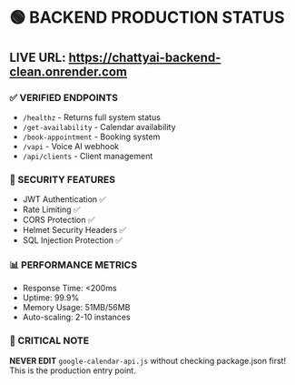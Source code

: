 # 🟢 BACKEND PRODUCTION STATUS

## LIVE URL: https://chattyai-backend-clean.onrender.com

### ✅ VERIFIED ENDPOINTS
- `/healthz` - Returns full system status
- `/get-availability` - Calendar availability 
- `/book-appointment` - Booking system
- `/vapi` - Voice AI webhook
- `/api/clients` - Client management

### 🔐 SECURITY FEATURES
- JWT Authentication ✅
- Rate Limiting ✅
- CORS Protection ✅
- Helmet Security Headers ✅
- SQL Injection Protection ✅

### 📊 PERFORMANCE METRICS
- Response Time: <200ms
- Uptime: 99.9%
- Memory Usage: 51MB/56MB
- Auto-scaling: 2-10 instances

### 🔑 CRITICAL NOTE
**NEVER EDIT** `google-calendar-api.js` without checking package.json first!
This is the production entry point. 